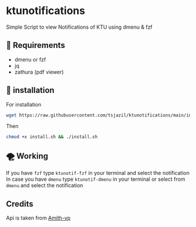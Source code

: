 # ktunotifications
Simple Script to view Notifications of KTU using dmenu & fzf

📎 Requirements
--
- dmenu or fzf
- jq
- zathura (pdf viewer)

🚀 installation
--
For installation
```sh
wget https://raw.githubusercontent.com/tsjazil/ktunotifications/main/install.sh
```
Then
```sh
chmod +x install.sh && ./install.sh
```
🌪️ Working
--

If you have `fzf` type `ktunotif-fzf` in your terminal and  select the notification
In case you have `dmenu` type `ktunotif-dmenu` in your terminal or select from `dmenu` and  select the notification

Credits
--
Api is taken from [Amith-vp](https://github.com/amith-vp/ktunotificationapi)
